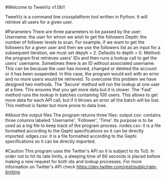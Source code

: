 #Welcome to TweeViz v1.0b!!

TweeViz is a command line crossplatform tool written in Python. It will retrieve all users for a given user.

#Parameters
There are three parameters to be passed by the user:
Username: the user for whom we wish to get the followers
Depth: the number of follower levels to scan. For example, if we want to get the followers for a given user and then we use the followers list as an input for a subsequent iteration, we must set depyh = 2. Defaults to depth = 0.
Method: the program first retrieves users' IDs and then runs a lookup call to get the users' username. Sometimes there is an ID without associated username. This can be because the user has moved, changed or deleted the account or it has been suspended. In this case, the program would exit with an error and no more users would be retrieved. To overcome this problem we have designed two methods. The 'Secure' method will run the lookup at one user at a time. This ensures that you get more data but it is slower. The 'Fast' method runs the lookup in batches containing 100 users. This allows to get more data for each API call, but if it throws an error all the batch will be lost. This method is faster but more prone to data lose.

#About the output files
The program returns three files:
output.csv: contains three columns labeled 'Username', 'Follower', 'Time'. Its purpose is to be used as a log file to keep track of the program process.
nodes.csv: it is a file formatted according to the Gephi specifications so it can be directly imported.
edges.csv: it is a file formatted according to the Gephi specifications so it can be directly imported.

#Caution
This program uses the Twitter's API so it is subject to its ToS. In order not to hit its rate limits, a sleeping time of 60 seconds is placed before making a new request for both ids and lookup processes. For more information on Twitter's API check https://dev.twitter.com/rest/public/rate-limiting
